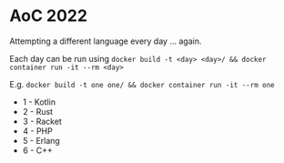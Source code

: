 # AoC 2022

Attempting a different language every day ... again.

Each day can be run using
```docker build -t <day> <day>/ && docker container run -it --rm <day>```

E.g. ```docker build -t one one/ && docker container run -it --rm one```

* 1 - Kotlin
* 2 - Rust
* 3 - Racket
* 4 - PHP
* 5 - Erlang
* 6 - C++
